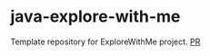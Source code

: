 # java-explore-with-me
Template repository for ExploreWithMe project.
[PR](https://github.com/v-tyan/java-explore-with-me/pull/4)